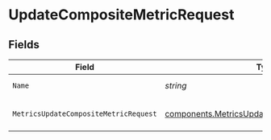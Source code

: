 # UpdateCompositeMetricRequest


## Fields

| Field                                                                                                            | Type                                                                                                             | Required                                                                                                         | Description                                                                                                      |
| ---------------------------------------------------------------------------------------------------------------- | ---------------------------------------------------------------------------------------------------------------- | ---------------------------------------------------------------------------------------------------------------- | ---------------------------------------------------------------------------------------------------------------- |
| `Name`                                                                                                           | *string*                                                                                                         | :heavy_check_mark:                                                                                               | The metric name                                                                                                  |
| `MetricsUpdateCompositeMetricRequest`                                                                            | [components.MetricsUpdateCompositeMetricRequest](../../models/components/metricsupdatecompositemetricrequest.md) | :heavy_check_mark:                                                                                               | Metric properties to update                                                                                      |